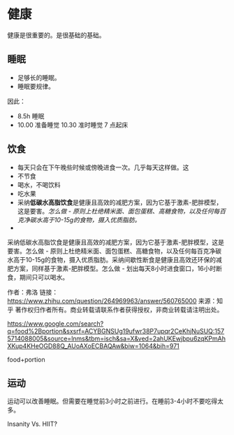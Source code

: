 # 健康

健康是很重要的。是很基础的基础。

## 睡眠

- 足够长的睡眠。
- 睡眠要规律。

因此：

- 8.5h 睡眠
- 10.00 准备睡觉 10.30 准时睡觉 7 点起床


## 饮食

- 每天只会在下午晚些时候或傍晚进食一次。几乎每天这样做。这
- 不节食
- 喝水，不喝饮料
- 吃水果
- 采纳**低碳水高脂饮食**是健康且高效的减肥方案，因为它基于激素-肥胖模型，这是要害。*怎么做 - 原则上杜绝精米面、面包蛋糕、高糖食物，以及任何每百克净碳水高于10-15g的食物，摄入优质脂肪。*
- 


采纳低碳水高脂饮食是健康且高效的减肥方案，因为它基于激素-肥胖模型，这是要害。怎么做 - 原则上杜绝精米面、面包蛋糕、高糖食物，以及任何每百克净碳水高于10-15g的食物，摄入优质脂肪。采纳间歇性断食是健康且高效还环保的减肥方案，同样基于激素-肥胖模型。怎么做 - 划出每天8小时进食窗口，16小时断食，期间只可以喝水。

作者：弗洛
链接：https://www.zhihu.com/question/264969963/answer/560765000
来源：知乎
著作权归作者所有。商业转载请联系作者获得授权，非商业转载请注明出处。





https://www.google.com/search?q=food%2Bportion&sxsrf=ACYBGNSUg19ufwr38P7upqr2CeKhjNuSUQ:1575714088005&source=lnms&tbm=isch&sa=X&ved=2ahUKEwjbpu6zqKPmAhXKup4KHeOGD88Q_AUoAXoECBAQAw&biw=1064&bih=971

food+portion

## 运动

运动可以改善睡眠。但需要在睡觉前3小时之前进行。在睡前3-4小时不要吃得太多。

Insanity Vs. HIIT?